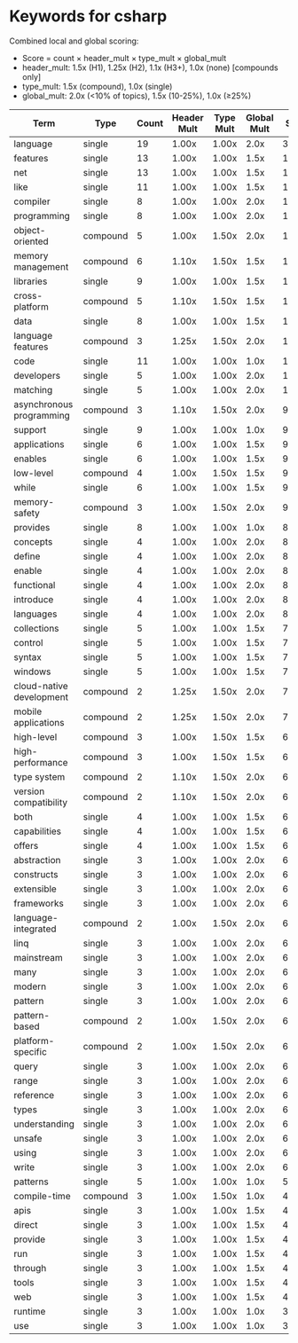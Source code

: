 # Keywords for csharp

Combined local and global scoring:
- Score = count × header_mult × type_mult × global_mult
- header_mult: 1.5x (H1), 1.25x (H2), 1.1x (H3+), 1.0x (none) [compounds only]
- type_mult: 1.5x (compound), 1.0x (single)
- global_mult: 2.0x (<10% of topics), 1.5x (10-25%), 1.0x (≥25%)

| Term | Type | Count | Header Mult | Type Mult | Global Mult | Score |
|------|------|-------|-------------|-----------|-------------|-------|
| language | single | 19 | 1.00x | 1.00x | 2.0x | 38.000 |
| features | single | 13 | 1.00x | 1.00x | 1.5x | 19.500 |
| net | single | 13 | 1.00x | 1.00x | 1.5x | 19.500 |
| like | single | 11 | 1.00x | 1.00x | 1.5x | 16.500 |
| compiler | single | 8 | 1.00x | 1.00x | 2.0x | 16.000 |
| programming | single | 8 | 1.00x | 1.00x | 2.0x | 16.000 |
| object-oriented | compound | 5 | 1.00x | 1.50x | 2.0x | 15.000 |
| memory management | compound | 6 | 1.10x | 1.50x | 1.5x | 14.850 |
| libraries | single | 9 | 1.00x | 1.00x | 1.5x | 13.500 |
| cross-platform | compound | 5 | 1.10x | 1.50x | 1.5x | 12.375 |
| data | single | 8 | 1.00x | 1.00x | 1.5x | 12.000 |
| language features | compound | 3 | 1.25x | 1.50x | 2.0x | 11.250 |
| code | single | 11 | 1.00x | 1.00x | 1.0x | 11.000 |
| developers | single | 5 | 1.00x | 1.00x | 2.0x | 10.000 |
| matching | single | 5 | 1.00x | 1.00x | 2.0x | 10.000 |
| asynchronous programming | compound | 3 | 1.10x | 1.50x | 2.0x | 9.900 |
| support | single | 9 | 1.00x | 1.00x | 1.0x | 9.000 |
| applications | single | 6 | 1.00x | 1.00x | 1.5x | 9.000 |
| enables | single | 6 | 1.00x | 1.00x | 1.5x | 9.000 |
| low-level | compound | 4 | 1.00x | 1.50x | 1.5x | 9.000 |
| while | single | 6 | 1.00x | 1.00x | 1.5x | 9.000 |
| memory-safety | compound | 3 | 1.00x | 1.50x | 2.0x | 9.000 |
| provides | single | 8 | 1.00x | 1.00x | 1.0x | 8.000 |
| concepts | single | 4 | 1.00x | 1.00x | 2.0x | 8.000 |
| define | single | 4 | 1.00x | 1.00x | 2.0x | 8.000 |
| enable | single | 4 | 1.00x | 1.00x | 2.0x | 8.000 |
| functional | single | 4 | 1.00x | 1.00x | 2.0x | 8.000 |
| introduce | single | 4 | 1.00x | 1.00x | 2.0x | 8.000 |
| languages | single | 4 | 1.00x | 1.00x | 2.0x | 8.000 |
| collections | single | 5 | 1.00x | 1.00x | 1.5x | 7.500 |
| control | single | 5 | 1.00x | 1.00x | 1.5x | 7.500 |
| syntax | single | 5 | 1.00x | 1.00x | 1.5x | 7.500 |
| windows | single | 5 | 1.00x | 1.00x | 1.5x | 7.500 |
| cloud-native development | compound | 2 | 1.25x | 1.50x | 2.0x | 7.500 |
| mobile applications | compound | 2 | 1.25x | 1.50x | 2.0x | 7.500 |
| high-level | compound | 3 | 1.00x | 1.50x | 1.5x | 6.750 |
| high-performance | compound | 3 | 1.00x | 1.50x | 1.5x | 6.750 |
| type system | compound | 2 | 1.10x | 1.50x | 2.0x | 6.600 |
| version compatibility | compound | 2 | 1.10x | 1.50x | 2.0x | 6.600 |
| both | single | 4 | 1.00x | 1.00x | 1.5x | 6.000 |
| capabilities | single | 4 | 1.00x | 1.00x | 1.5x | 6.000 |
| offers | single | 4 | 1.00x | 1.00x | 1.5x | 6.000 |
| abstraction | single | 3 | 1.00x | 1.00x | 2.0x | 6.000 |
| constructs | single | 3 | 1.00x | 1.00x | 2.0x | 6.000 |
| extensible | single | 3 | 1.00x | 1.00x | 2.0x | 6.000 |
| frameworks | single | 3 | 1.00x | 1.00x | 2.0x | 6.000 |
| language-integrated | compound | 2 | 1.00x | 1.50x | 2.0x | 6.000 |
| linq | single | 3 | 1.00x | 1.00x | 2.0x | 6.000 |
| mainstream | single | 3 | 1.00x | 1.00x | 2.0x | 6.000 |
| many | single | 3 | 1.00x | 1.00x | 2.0x | 6.000 |
| modern | single | 3 | 1.00x | 1.00x | 2.0x | 6.000 |
| pattern | single | 3 | 1.00x | 1.00x | 2.0x | 6.000 |
| pattern-based | compound | 2 | 1.00x | 1.50x | 2.0x | 6.000 |
| platform-specific | compound | 2 | 1.00x | 1.50x | 2.0x | 6.000 |
| query | single | 3 | 1.00x | 1.00x | 2.0x | 6.000 |
| range | single | 3 | 1.00x | 1.00x | 2.0x | 6.000 |
| reference | single | 3 | 1.00x | 1.00x | 2.0x | 6.000 |
| types | single | 3 | 1.00x | 1.00x | 2.0x | 6.000 |
| understanding | single | 3 | 1.00x | 1.00x | 2.0x | 6.000 |
| unsafe | single | 3 | 1.00x | 1.00x | 2.0x | 6.000 |
| using | single | 3 | 1.00x | 1.00x | 2.0x | 6.000 |
| write | single | 3 | 1.00x | 1.00x | 2.0x | 6.000 |
| patterns | single | 5 | 1.00x | 1.00x | 1.0x | 5.000 |
| compile-time | compound | 3 | 1.00x | 1.50x | 1.0x | 4.500 |
| apis | single | 3 | 1.00x | 1.00x | 1.5x | 4.500 |
| direct | single | 3 | 1.00x | 1.00x | 1.5x | 4.500 |
| provide | single | 3 | 1.00x | 1.00x | 1.5x | 4.500 |
| run | single | 3 | 1.00x | 1.00x | 1.5x | 4.500 |
| through | single | 3 | 1.00x | 1.00x | 1.5x | 4.500 |
| tools | single | 3 | 1.00x | 1.00x | 1.5x | 4.500 |
| web | single | 3 | 1.00x | 1.00x | 1.5x | 4.500 |
| runtime | single | 3 | 1.00x | 1.00x | 1.0x | 3.000 |
| use | single | 3 | 1.00x | 1.00x | 1.0x | 3.000 |
